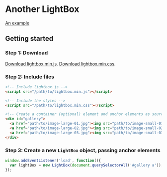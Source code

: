 Another LightBox
===

[An example][example]

Getting started
---

### Step 1: Download
[Download lightbox.min.js][download-js].
[Download lightbox.min.css][download-css].

### Step 2: Include files

```html
<!-- Include lightbox.js -->
<script src="/path/to/lightbox.min.js"></script>

<!-- Include the styles -->
<script src="/path/to/lightbox.min.css"></script>

<!-- Create a container (optional) element and anchor elements as sources. -->
<div id="gallery">
  <a href="path/to/image-large-01.jpg"><img src="path/to/image-small-01.jpg" /></a>
  <a href="path/to/image-large-02.jpg"><img src="path/to/image-small-02.jpg" /></a>
  <a href="path/to/image-large-03.jpg"><img src="path/to/image-small-03.jpg" /></a>
</div>
```

### Step 3: Create a new `LightBox` object, passing anchor elements

```javascript
window.addEventListener('load', function(){
  var lightBox = new LightBox(document.querySelectorAll('#gallery a'));
});
```

[download-js]: https://github.com/nielsriekert/lightbox.js/tree/master/lightbox.min.js
[download-css]: https://github.com/nielsriekert/lightbox.js/tree/master/lightbox.min.css
[example]: http://dev.judolosser.nl/fotoalbum/avondvierdaagse/
